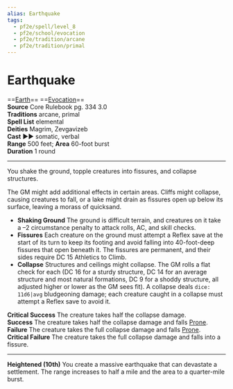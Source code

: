 ```yaml
---
alias: Earthquake
tags:
  - pf2e/spell/level_8
  - pf2e/school/evocation
  - pf2e/tradition/arcane
  - pf2e/tradition/primal
---
```


# Earthquake

==[Earth](Earth.md)== ==[Evocation](Evocation.md)==  
__Source__ Core Rulebook pg. 334 3.0  
**Traditions** arcane, primal  
**Spell List** elemental  
**Deities** Magrim, Zevgavizeb  
**Cast** ►► somatic, verbal  
**Range** 500 feet; **Area** 60-foot burst  
**Duration** 1 round

---

You shake the ground, topple creatures into fissures, and collapse structures.

The GM might add additional effects in certain areas. Cliffs might collapse, causing creatures to fall, or a lake might drain as fissures open up below its surface, leaving a morass of quicksand.

- **Shaking Ground** The ground is difficult terrain, and creatures on it take a –2 circumstance penalty to attack rolls, AC, and skill checks.
- **Fissures** Each creature on the ground must attempt a Reflex save at the start of its turn to keep its footing and avoid falling into 40-foot-deep fissures that open beneath it. The fissures are permanent, and their sides require DC 15 Athletics to Climb.
- **Collapse** Structures and ceilings might collapse. The GM rolls a flat check for each (DC 16 for a sturdy structure, DC 14 for an average structure and most natural formations, DC 9 for a shoddy structure, all adjusted higher or lower as the GM sees fit). A collapse deals `dice: 11d6|avg` bludgeoning damage; each creature caught in a collapse must attempt a Reflex save to avoid it.

**Critical Success** The creature takes half the collapse damage.  
**Success** The creature takes half the collapse damage and falls [Prone](Prone.md).  
**Failure** The creature takes the full collapse damage and falls [Prone](Prone.md).  
**Critical Failure** The creature takes the full collapse damage and falls into a fissure.

<hr>

**Heightened (10th)** You create a massive earthquake that can devastate a settlement. The range increases to half a mile and the area to a quarter-mile burst.
